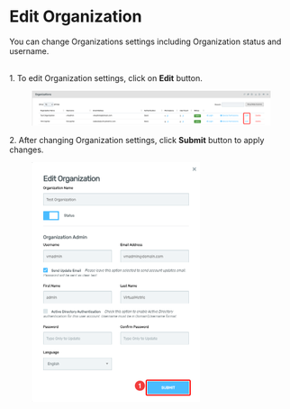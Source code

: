 # Edit Organization

You can change Organizations settings including Organization status and username.

[\
](https://dev.virtualmetric.com/assets/help/images/EditResellerButton.png)1.      To edit Organization settings, click on **Edit** button.

<figure><img src="../../../.gitbook/assets/image (321).png" alt=""><figcaption></figcaption></figure>

2\.      After changing Organization settings, click **Submit** button to apply changes.

<div align="left">

<figure><img src="../../../.gitbook/assets/image (322).png" alt="" width="298"><figcaption></figcaption></figure>

</div>

